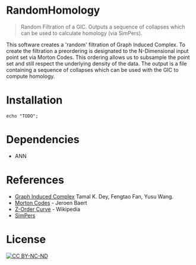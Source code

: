 # RandomHomology
> Random Filtration of a GIC. Outputs a sequence of collapses which can be used to calculate homology (via SimPers).

This software creates a 'random' filtration of Graph Induced Complex. To create the filtration a preordering is designated to the N-Dimensional input point set via Morton Codes. This ordering 
allows us to subsample the point set and still respect the underlying density of the data. The output is a file containing a sequence of collapses which can be used with the GIC to compute 
homology.



# Installation
```
echo "TODO";
```

# Dependencies
- ANN

# References
 - [Graph Induced Complex](http://web.cse.ohio-state.edu/~tamaldey/GIC/gic.html) Tamal K. Dey, Fengtao Fan, Yusu Wang.
 - [Morton Codes](http://www.forceflow.be/2013/10/07/morton-encodingdecoding-through-bit-interleaving-implementations/) - Jeroen Baert
 - [Z-Order Curve](https://en.wikipedia.org/wiki/Z-order_curve) - Wikipedia
 - [SimPers](http://web.cse.ohio-state.edu/~tamaldey/SimpPers/SimpPers-software/)

# License
[![CC BY-NC-ND](https://licensebuttons.net/l/by-nc-nd/4.0/88x31.png)](https://creativecommons.org/licenses/)

